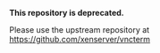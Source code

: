 
**This repository is deprecated.**

Please use the upstream repository at https://github.com/xenserver/vncterm
